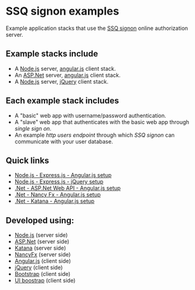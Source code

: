 # SSQ signon examples
Example application stacks that use the [SSQ signon](https://www.ssqsignon.com) online authorization server.

## Example stacks include

- A [Node.js](https://nodejs.org) server, [angular.js](https://angularjs.org/) client stack.
- An [ASP.Net](http://www.asp.net/) server,  [angular.js](https://angularjs.org/) client stack.
- A [Node.js](https://nodejs.org) server, [jQuery](https://jquery.com/) client stack.

## Each example stack includes

- A "basic" web app with username/password authentication.
- A "slave" web app that authenticates with the basic web app through *single sign on*.
- An example *http users endpoint* through which *SSQ signon* can communicate with your user database.

## Quick links
- [Node.js - Express.js - Angular.js setup](https://github.com/ssqsignon/ssqsignon-examples/tree/master/nodejs-express-angularjs)
- [Node.js - Express.js - jQuery setup](https://github.com/ssqsignon/ssqsignon-examples/tree/master/nodejs-express-jquery)
- [.Net - ASP.Net Web API - Angular.js setup](https://github.com/ssqsignon/ssqsignon-examples/tree/master/dotnet-aspnet-angularjs)
- [.Net - Nancy Fx - Angular.js setup](https://github.com/ssqsignon/ssqsignon-examples/tree/master/dotnet-nancyfx-angularjs)
- [.Net - Katana - Angular.js setup](https://github.com/ssqsignon/ssqsignon-examples/tree/master/dotnet-katana-angularjs)

## Developed using:

- [Node.js](https://nodejs.org) (server side) 
- [ASP.Net](http://www.asp.net/) (server side)
- [Katana](https://katanaproject.codeplex.com/) (server side)
- [NancyFx](http://nancyfx.org/) (server side)
- [Angular.js](https://angularjs.org/) (client side)
- [jQuery](https://jquery.com/) (client side)
- [Bootstrap](http://getbootstrap.com/) (client side)
- [UI boostrap](https://angular-ui.github.io/bootstrap/) (client side)



